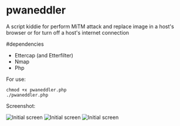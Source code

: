 # pwaneddler
A script kiddie for perform MiTM attack and replace image in a host's browser or for turn off a host's internet connection

#dependencies
- Ettercap (and Etterfilter)
- Nmap
- Php
 

For use: 
```
chmod +x pwaneddler.php
./pwaneddler.php
```

Screenshot: 

![Initial screen](https://raw.github.com/AlexWillyOrion/pwaneddler/master/screen/screen1.png)
![Initial screen](https://raw.github.com/AlexWillyOrion/pwaneddler/master/screen/screen2.png)
![Initial screen](https://raw.github.com/AlexWillyOrion/pwaneddler/master/screen/screen3.png)
